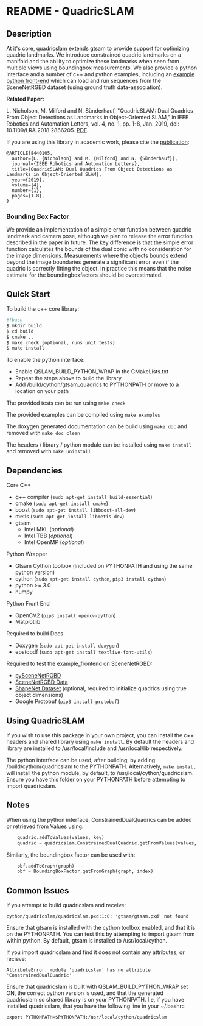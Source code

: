 # README - QuadricSLAM #

## Description ##
At it's core, quadricslam extends gtsam to provide support for optimizing quadric landmarks. We introduce constrained quadric landmarks on a manifold and the ability to optimize these landmarks when seen from multiple views using boundingbox measurements. We also provide a python interface and a number of c++ and python examples, including an [example python front-end](examples/python/README.md) which can load and run sequences from the SceneNetRGBD dataset (using ground truth data-association). 

**Related Paper:**

L. Nicholson, M. Milford and N. Sünderhauf, "QuadricSLAM: Dual Quadrics From Object Detections as Landmarks in Object-Oriented SLAM," in IEEE Robotics and Automation Letters, vol. 4, no. 1, pp. 1-8, Jan. 2019, doi: 10.1109/LRA.2018.2866205. [PDF](https://arxiv.org/abs/1804.04011).

If you are using this library in academic work, please cite the [publication](https://ieeexplore.ieee.org/document/8440105):

    @ARTICLE{8440105,
      author={L. {Nicholson} and M. {Milford} and N. {Sünderhauf}},
      journal={IEEE Robotics and Automation Letters}, 
      title={QuadricSLAM: Dual Quadrics From Object Detections as Landmarks in Object-Oriented SLAM}, 
      year={2019},
      volume={4},
      number={1},
      pages={1-8},
    }


### Bounding Box Factor ###
We provide an implementation of a simple error function between quadric landmark and camera pose, although we plan to release the error function described in the paper in future. The key difference is that the simple error function calculates the bounds of the dual conic with no consideration for the image dimensions. Measurements where the objects bounds extend beyond the image boundaries generate a significant error even if the quadric is correctly fitting the object. In practice this means that the noise estimate for the boundingboxfactors should be overestimated. 

## Quick Start ##

To build the c++ core library:

```sh
#!bash
$ mkdir build
$ cd build
$ cmake ..
$ make check (optional, runs unit tests)
$ make install
```

To enable the python interface:

* Enable QSLAM_BUILD_PYTHON_WRAP in the CMakeLists.txt
* Repeat the steps above to build the library
* Add /build/cython/gtsam_quadrics to PYTHONPATH or move to a location on your path

The provided tests can be run using `make check`

The provided examples can be compiled using `make examples`

The doxygen generated documentation can be build using `make doc` and removed with `make doc_clean`

The headers / library / python module can be installed using `make install` and removed with `make uninstall`

## Dependencies ##
Core C++ 

* g++ compiler (`sudo apt-get install build-essential`)
* cmake (`sudo apt-get install cmake`) 
* boost (`sudo apt-get install libboost-all-dev`)
* metis (`sudo apt-get install libmetis-dev`) <!-- in future, automatically get from gtsam/3rdparty, required when including gtsam/Symbol.h etc, maybe we just need to update some path? -->
* gtsam 
  * Intel MKL (*optional*)
  * Intel TBB (*optional*)
  * Intel OpenMP (*optional*)

Python Wrapper

* Gtsam Cython toolbox (included on PYTHONPATH and using the same python version)
* cython (`sudo apt-get install cython`, `pip3 install cython`) <!-- gtsam requisite --> <!-- maybe we can use one and update our CYTHON_PATH? --> <!-- gtsam only needs apt-get version -->
* python >= 3.0 <!-- gtsam requisite -->
* numpy <!-- gtsam requisite --> 

Python Front End

* OpenCV2 (`pip3 install opencv-python`)
* Matplotlib

Required to build Docs

* Doxygen (`sudo apt-get install doxygen`)
* epstopdf (`sudo apt-get install textlive-font-utils`)

Required to test the example_frontend on SceneNetRGBD:

* [pySceneNetRGBD](https://github.com/jmccormac/pySceneNetRGBD)
* [SceneNetRGBD Data](https://robotvault.bitbucket.io/scenenet-rgbd.html)
* [ShapeNet Dataset](https://www.shapenet.org/) (optional, required to initialize quadrics using true object dimensions)
* Google Protobuf (`pip3 install protobuf`)

## Using QuadricSLAM ##

If you wish to use this package in your own project, you can install the c++ headers and shared library using `make install`. By default the headers and library are installed to /usr/local/include and /usr/local/lib respectively. 

The python interface can be used, after building, by adding /build/cython/quadricslam to the PYTHONPATH. Alternatively, `make install` will install the python module, by default, to /usr/local/cython/quadricslam. Ensure you have this folder on your PYTHONPATH before attempting to import quadricslam. 

## Notes ##

When using the python interface, ConstrainedDualQuadrics can be added or retrieved from Values using:
```Python
    quadric.addToValues(values, key)
    quadric = quadricslam.ConstrainedDualQuadric.getFromValues(values, key)
```

Similarly, the boundingbox factor can be used with:
```Python
    bbf.addToGraph(graph)
    bbf = BoundingBoxFactor.getFromGraph(graph, index)
```

## Common Issues ##

If you attempt to build quadricslam and receive:

```
cython/quadricslam/quadricslam.pxd:1:0: 'gtsam/gtsam.pxd' not found
```

Ensure that gtsam is installed with the cython toolbox enabled, and that it is on the PYTHONPATH. You can test this by attempting to import gtsam from within python. By default, gtsam is installed to /usr/local/cython. 

If you import quadricslam and find it does not contain any attributes, or recieve:

```
AttributeError: module 'quadricslam' has no attribute 'ConstrainedDualQuadric'
```

Ensure that quadricslam is built with QSLAM_BUILD_PYTHON_WRAP set ON, the correct python version is used, and that the generated quadricslam.so shared library is on your PYTHONPATH. I.e, if you have installed quadricslam, that you have the following line in your ~/.bashrc

```
export PYTHONPATH=$PYTHONPATH:/usr/local/cython/quadricslam
```
